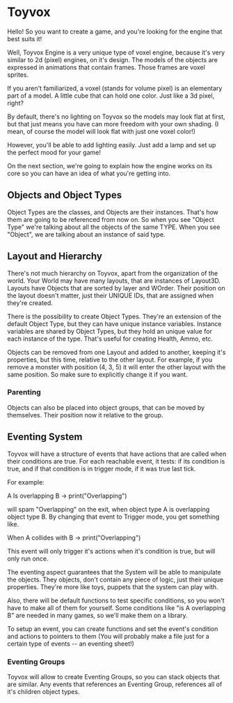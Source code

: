 # Toyvox

Hello! So you want to create a game, and you're looking for the engine
that best suits it!

Well, Toyvox Engine is a very unique type of voxel engine, because it's very
similar to 2d (pixel) engines, on it's design. The models of the objects
are expressed in animations that contain frames. Those frames are voxel sprites.

If you aren't familiarized, a voxel (stands for volume pixel) is an elementary
part of a model. A little cube that can hold one color. Just like a 3d pixel, right?

By default, there's no lighting on Toyvox so the models may look flat at first, but
that just means you have can more freedom with your own shading. (I mean, of course the
model will look flat with just one voxel color!)

However, you'll be able to add lighting easily. Just add a lamp and set up the perfect
mood for your game!

On the next section, we're going to explain how the engine works on its core
so you can have an idea of what you're getting into.

## Objects and Object Types

Object Types are the classes, and Objects are their instances.
That's how them are going to be referenced from now on. 
So when you see "Object Type" we're talking about all the objects
of the same TYPE. When you see "Object", we are talking about an instance 
of said type.

## Layout and Hierarchy

There's not much hierarchy on Toyvox, apart from the organization of the world.
Your World may have many layouts, that are instances of Layout3D.
Layouts have Objects that are sorted by layer and WOrder.
Their position on the layout doesn't matter, just their UNIQUE IDs,
that are assigned when they're created.

There is the possibility to create Object Types. They're an extension of the default
Object Type, but they can have unique instance variables.
Instance variables are shared by Object Types, but they hold an unique value for
each instance of the type. That's useful for creating Health, Ammo, etc.

Objects can be removed from one Layout and added to another, keeping it's properties,
but this time, relative to the other layout.
For example, if you remove a monster with position (4, 3, 5) it will enter the other
layout with the same position. So make sure to explicitly change it if you want.

### Parenting

Objects can also be placed into object groups, that can be moved by themselves.
Their position now it relative to the group.

## Eventing System

Toyvox will have a structure of events that have actions that are called when their
conditions are true. For each reachable event, it tests: if its condition is true,
and if that condition is in trigger mode, if it was true last tick.

For example:

A Is overlapping B -> print("Overlapping")

will spam "Overlapping" on the exit, when object type A is overlapping object type B.
By changing that event to Trigger mode, you get something like.

When A collides with B -> print("Overlapping")

This event will only trigger it's actions when it's condition is true,
but will only run once.

The eventing aspect guarantees that the System will be able to manipulate the objects.
They objects, don't contain any piece of logic, just their unique properties.
They're more like toys, puppets that the system can play with.

Also, there will be default functions to test specific conditions, so you won't have to make all of them for yourself.
Some conditions like "is A overlapping B" are needed in many games, so we'll make them on a library.

To setup an event, you can create functions and set the event's condition and actions to pointers to them
(You will probably make a file just for a certain type of events -- an eventing sheet!)

### Eventing Groups

Toyvox will allow to create Eventing Groups, so you can stack objects that are similar.
Any events that references an Eventing Group, references all of it's children object types.
